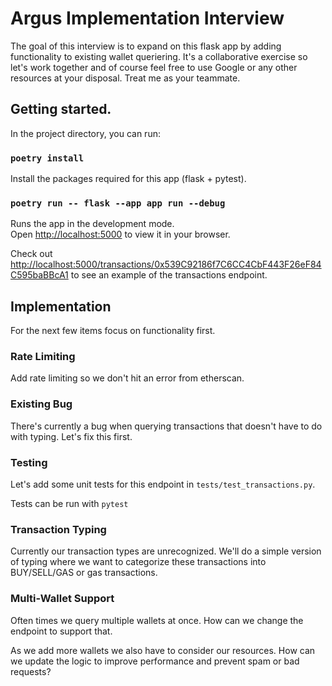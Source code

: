 # Argus Implementation Interview

The goal of this interview is to expand on this flask app by adding functionality to existing wallet queriering.  It's a collaborative exercise so let's work together and of course feel free to use Google or any other resources at your disposal. Treat me as your teammate.

## Getting started.

In the project directory, you can run:

### `poetry install`

Install the packages required for this app (flask + pytest).

### `poetry run -- flask --app app run --debug`

Runs the app in the development mode.\
Open [http://localhost:5000](http://localhost:5000) to view it in your browser.

Check out [http://localhost:5000/transactions/0x539C92186f7C6CC4CbF443F26eF84C595baBBcA1](http://localhost:5000/transactions/0x539C92186f7C6CC4CbF443F26eF84C595baBBcA1) to see an example of the transactions endpoint.

## Implementation

For the next few items focus on functionality first.

### Rate Limiting
Add rate limiting so we don't hit an error from etherscan.

### Existing Bug
There's currently a bug when querying transactions that doesn't have to do with typing. Let's fix this first.

### Testing
Let's add some unit tests for this endpoint in `tests/test_transactions.py`.

Tests can be run with `pytest`

### Transaction Typing
Currently our transaction types are unrecognized. We'll do a simple version of typing where we want to categorize these transactions into BUY/SELL/GAS or gas transactions.

### Multi-Wallet Support
Often times we query multiple wallets at once. How can we change the endpoint to support that.

As we add more wallets we also have to consider our resources. How can we update the logic to improve performance and prevent spam or bad requests?
